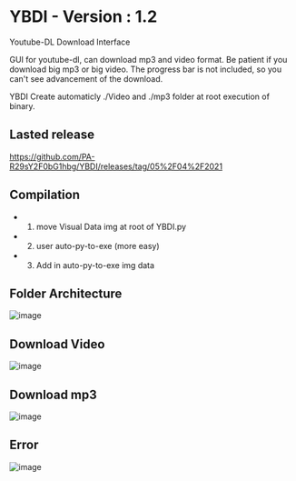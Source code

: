 # YBDI - Version : 1.2

Youtube-DL Download Interface

GUI for youtube-dl, can download mp3 and video format.
Be patient if you download big mp3 or big video.
The progress bar is not included, so you can't see advancement of the download.

YBDI Create automaticly ./Video and ./mp3 folder at root execution of binary. 

## Lasted release
https://github.com/PA-R29sY2F0bG1hbg/YBDI/releases/tag/05%2F04%2F2021

## Compilation
- 1) move Visual Data img at root of YBDI.py
- 2) user auto-py-to-exe (more easy)
- 3) Add in auto-py-to-exe img data    

## Folder Architecture
![image](https://user-images.githubusercontent.com/18190054/114872489-b0e34000-9dfa-11eb-8c2e-9512951183df.png)

## Download Video
![image](https://user-images.githubusercontent.com/18190054/113582062-35c6a080-9628-11eb-8e61-e4e1dd8b3946.png)

## Download mp3
![image](https://user-images.githubusercontent.com/18190054/113582094-3f500880-9628-11eb-9cbd-e02c42039542.png)

## Error 
![image](https://user-images.githubusercontent.com/18190054/113582234-66a6d580-9628-11eb-9c0f-77d118309bf9.png)
